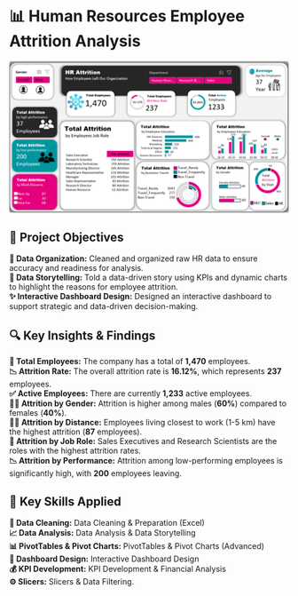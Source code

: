 <h1>📊 Human Resources Employee Attrition Analysis</h1>

<p>
  <a>
    <img src="https://github.com/apex-analytics-solutions/Human-Resources-Employee-Attrition-Analysis/blob/main/HR%20Employee%20Attrition.png" alt="Profile Picture" /></a>
</p>

<h2>🎯 Project Objectives</h2>
<p>
  <strong>🧹 Data Organization:</strong> Cleaned and organized raw HR data to ensure accuracy and readiness for analysis.<br>
  <strong>📖 Data Storytelling:</strong> Told a data-driven story using KPIs and dynamic charts to highlight the reasons for employee attrition.<br>
  <strong>✨ Interactive Dashboard Design:</strong> Designed an interactive dashboard to support strategic and data-driven decision-making.
</p>

<h2>🔍 Key Insights & Findings</h2>
<p>
  <strong>👥 Total Employees:</strong> The company has a total of <strong>1,470</strong> employees.<br>
  <strong>📉 Attrition Rate:</strong> The overall attrition rate is <strong>16.12%</strong>, which represents <strong>237</strong> employees.<br>
  <strong>✅ Active Employees:</strong> There are currently <strong>1,233</strong> active employees.<br>
  <strong>🧑‍💼 Attrition by Gender:</strong> Attrition is higher among males (<strong>60%</strong>) compared to females (<strong>40%</strong>).<br>
  <strong>🚶‍♂️ Attrition by Distance:</strong> Employees living closest to work (1-5 km) have the highest attrition (<strong>87</strong> employees).<br>
  <strong>💼 Attrition by Job Role:</strong> Sales Executives and Research Scientists are the roles with the highest attrition rates.<br>
  <strong>📉 Attrition by Performance:</strong> Attrition among low-performing employees is significantly high, with <strong>200</strong> employees leaving.
</p>

<h2>🔧 Key Skills Applied</h2>
<p>
  <strong>🧼 Data Cleaning:</strong> Data Cleaning & Preparation (Excel)<br>
  <strong>📈 Data Analysis:</strong> Data Analysis & Data Storytelling<br>
  <strong>📊 PivotTables & Pivot Charts:</strong> PivotTables & Pivot Charts (Advanced)<br>
  <strong>🎨 Dashboard Design:</strong> Interactive Dashboard Design<br>
  <strong>💰 KPI Development:</strong> KPI Development & Financial Analysis<br>
  <strong>⚙️ Slicers:</strong> Slicers & Data Filtering.
</p>
